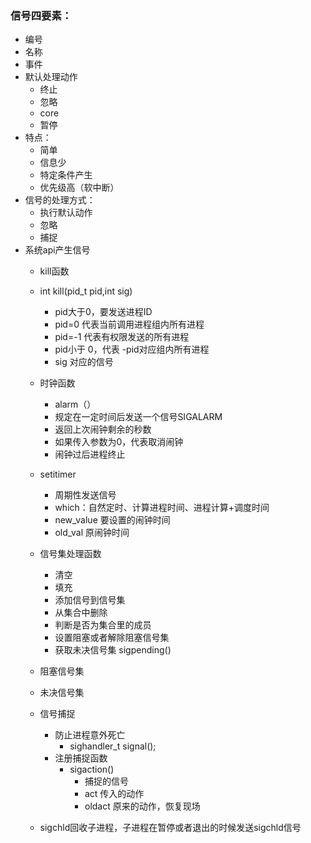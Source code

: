### 信号四要素：
- 编号
- 名称
- 事件
- 默认处理动作
  - 终止
  - 忽略
  - core
  - 暂停
- 特点：
  - 简单
  - 信息少
  - 特定条件产生
  - 优先级高（软中断）
- 信号的处理方式：
  - 执行默认动作
  - 忽略
  - 捕捉 
- 系统api产生信号
  - kill函数
  - int kill(pid_t pid,int sig)
    - pid大于0，要发送进程ID
    - pid=0 代表当前调用进程组内所有进程
    - pid=-1 代表有权限发送的所有进程
    - pid小于 0，代表 -pid对应组内所有进程
    - sig 对应的信号
  - 时钟函数
    - alarm（）
    - 规定在一定时间后发送一个信号SIGALARM
    - 返回上次闹钟剩余的秒数
    - 如果传入参数为0，代表取消闹钟
    - 闹钟过后进程终止
  - setitimer
    - 周期性发送信号
    - which：自然定时、计算进程时间、进程计算+调度时间
    - new_value 要设置的闹钟时间
    - old_val 原闹钟时间
  - 信号集处理函数
    - 清空
    - 填充
    - 添加信号到信号集
    - 从集合中删除
    - 判断是否为集合里的成员
    - 设置阻塞或者解除阻塞信号集   
    - 获取未决信号集 sigpending() 
  - 阻塞信号集
  - 未决信号集
  - 信号捕捉
    - 防止进程意外死亡
      - sighandler_t signal();
    - 注册捕捉函数  
      - sigaction()
        - 捕捉的信号
        - act 传入的动作
        - oldact  原来的动作，恢复现场

   - sigchld回收子进程，子进程在暂停或者退出的时候发送sigchld信号
